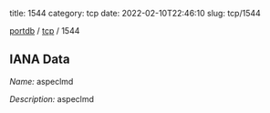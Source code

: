 title: 1544
category: tcp
date: 2022-02-10T22:46:10
slug: tcp/1544

[portdb](/) / [tcp](/category/tcp.html) / 1544


## IANA Data

_Name:_ aspeclmd

_Description:_ aspeclmd

